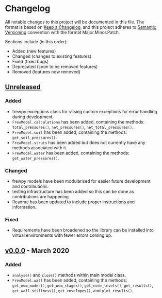# Changelog

All notable changes to this project will be documented in this file. The format is based on [Keep a Changelog](https://keepachangelog.com/en/1.0.0/), and this project adheres to [Semantic Versioning](https://semver.org/spec/v2.0.0.html) convention with the format Major.Minor.Patch.

Sections include (in this order):

- Added (new features)
- Changed (changes to existing features)
- Fixed (fixed bugs)
- Deprecated (soon to be removed features)
- Removed (features now removed)

## [Unreleased]

### Added

- frewpy exceptions class for raising custom exceptions for error handling during development.
- `FrewModel.calculations` has been added, containing the methods: `total_pressures()`, `net_pressures()`, `net_total_pressures()`.
- `FrewModel.soil` has been added, containing the methods: `get_soil_pressures()`.
- `FrewModel.struts` has been added but does not currently have any methods associated with it.
- `FrewModel.water` has been added, containing the methods: `get_water_pressures()`.

### Changed

- frewpy models have been modularised for easier future development and contributions.
- testing infrastructure has been added so this can be done as contributions are happening.
- Readme has been updated to include proper instructions and information.

### Fixed

- Requirements have been broadened so the library can be installed into virtual environments with fewer errors coming up.

## [v0.0.0] - March 2020

### Added

- `analyse()` and `close()` methods within main model class.
- `FrewModel.wall` has been added, containing the methods: `get_num_nodes()`, `get_num_stages()`, `get_node_levels()`, `get_results()`, `get_wall_stiffness()`, `get_envelopes()`, and `plot_results()`.

[unreleased]: https://gitlab.arup.com/ait/frewpy/-/compare/v0.0.0...develop
[v0.0.0]: https://gitlab.arup.com/ait/frewpy/-/tree/v0.0.0
